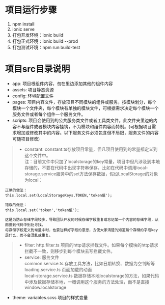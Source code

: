 # 项目运行步骤
1. npm install 
2. ionic serve 
3. 打包开发环境：ionic build 
4. 打包正式环境：ionic build --prod 
5. 打包测试环境：npm run build-test 

# 项目src目录说明 
- app: 项目根组件内容，勿在里边添加其他的组件内容 
- assets: 项目静态资源
- config: 环境配置文件
- pages: 项目内容文件，存放项目不同模块的组件或服务。按模块划分，每个模块一个文件夹，每个模块有单独的模块文件，可根据需求决定每个模块一个服务文件或者每个组件一个服务文件。
- scripts: 项目会使用到的公共服务类文件或者工具类文件。此文件夹里边的内容不与组件或者模块内容挂钩，不为模块和组件内容而特制。(可根据项目需求增加或修改其中的内容。以下服务文件必须包含但不局限，服务文件的内容可随项目修改)
> - constant: constant.ts存放项目常量，但凡项目使用到的常量都定义到这个文件中。  
注：目前文件中只加了localstorage的key常量，项目中但凡涉及到本地存储的，不要在代码中出现字符串保存。比如在代码中调用local-storage.service服务中的set方法保存数据，假设LocalStorage的对象为local：
```angular2html
正确的做法：
this.local.set(LocalStorageKeys.TOKEN,'token值');

错误的做法：
this.local.set('token','token值');

这是为防止存储字段较多，导致团队开发的时候存储字段重复或忘记某一个内容的存储字段，从而要到代码中到处寻找。 
将存储字段定义到常量中时，也要注释好字段的意思，方便大家清楚的知道每个存储的字段key是什么，而不会混乱或重复。
```
> - filter: http.filter.ts 项目的http请求拦截文件。如果每个模块的http请求拦截不一致，则移步到每个模块去写拦截文件。
> - service: 服务文件  
           common.service.ts 存放工具方法，比如日期转换、数据为空判断等  
           loading.service.ts 页面加载的动画  
           local-storage.service.ts 数据存储本地localstorage的方法，如果代码中涉及数据存储本地，一概调用这个服务的方法处理，而不是直接window.localstorage  
- theme: variables.scss 项目的样式变量

